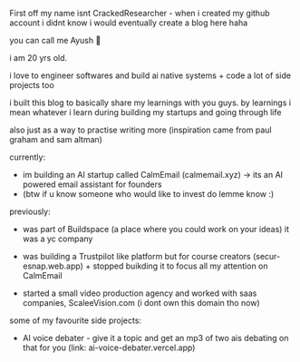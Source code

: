 First off my name isnt CrackedResearcher - when i created my github account i didnt know i would eventually create a blog here haha

you can call me Ayush 👋 

i am 20 yrs old.

i love to engineer softwares and  build ai native systems + code a lot of side projects too 

i built this blog to basically share my learnings with you guys.
by learnings i mean whatever i learn during building my startups and going through life 

also just as a way to  practise writing more (inspiration came from paul graham and sam altman)


currently:

- im building an AI startup called CalmEmail (calmemail.xyz) -> its an AI powered email assistant for founders
- (btw if u know someone who would like to  invest do lemme know :)

previously:

- was part of Buildspace (a place where you could work on your ideas) it was a yc company
  
- was building a Trustpilot like platform but for course creators (secur-esnap.web.app) + stopped buikding it to focus all my attention on CalmEmail
  
- started a small video production agency and worked with saas companies, ScaleeVision.com (i dont own this domain tho now)

some of my favourite side projects:

- AI voice debater - give it a topic and get an mp3 of two ais debating on that for you (link: ai-voice-debater.vercel.app)



  
